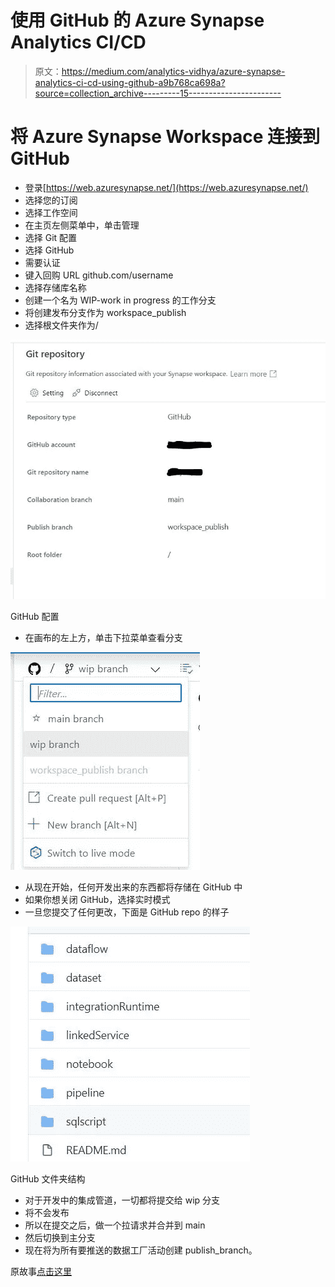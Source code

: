 # 使用 GitHub 的 Azure Synapse Analytics CI/CD

> 原文：<https://medium.com/analytics-vidhya/azure-synapse-analytics-ci-cd-using-github-a9b768ca698a?source=collection_archive---------15----------------------->

# 将 Azure Synapse Workspace 连接到 GitHub

*   登录[https://web.azuresynapse.net/](https://web.azuresynapse.net/)
*   选择您的订阅
*   选择工作空间
*   在主页左侧菜单中，单击管理
*   选择 Git 配置
*   选择 GitHub
*   需要认证
*   键入回购 URL github.com/username
*   选择存储库名称
*   创建一个名为 WIP-work in progress 的工作分支
*   将创建发布分支作为 workspace_publish
*   选择根文件夹作为/

![](img/a4c500c0ef561c12ec765ff19e344347.png)

GitHub 配置

*   在画布的左上方，单击下拉菜单查看分支

![](img/8c7e5b4927dc81e51769d5c02cacb1d2.png)

*   从现在开始，任何开发出来的东西都将存储在 GitHub 中
*   如果你想关闭 GitHub，选择实时模式
*   一旦您提交了任何更改，下面是 GitHub repo 的样子

![](img/07c1cbf3038e179fe1b76104c0d61fe4.png)

GitHub 文件夹结构

*   对于开发中的集成管道，一切都将提交给 wip 分支
*   将不会发布
*   所以在提交之后，做一个拉请求并合并到 main
*   然后切换到主分支
*   现在将为所有要推送的数据工厂活动创建 publish_branch。

原故事[点击这里](https://github.com/balakreshnan/synapseAnalytics/blob/master/synapseworkspace/Synapsegit.md)